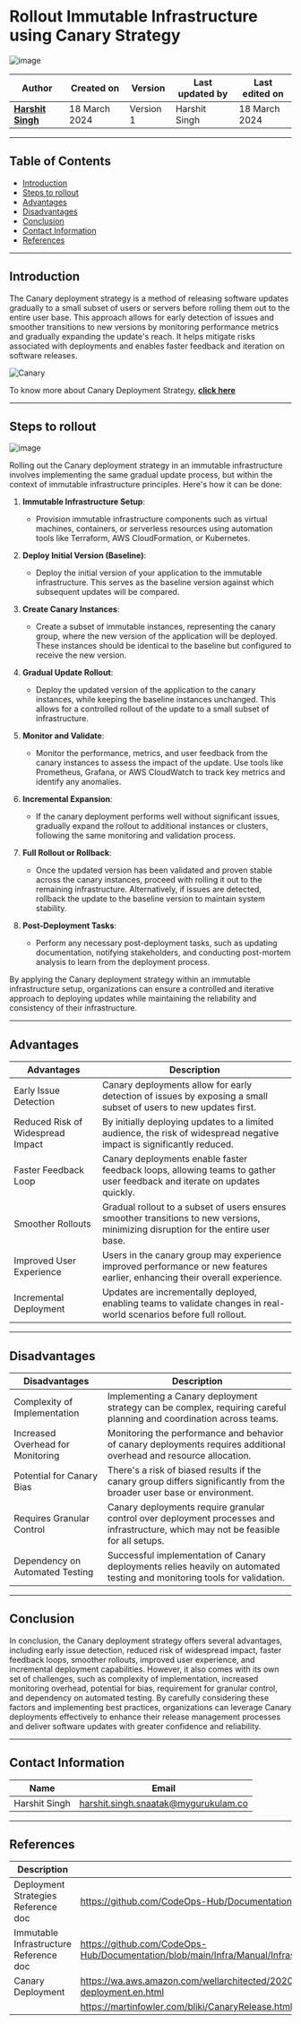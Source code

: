 # Rollout Immutable Infrastructure using Canary Strategy
![image](https://github.com/CodeOps-Hub/Documentation/assets/156056444/3e0c84bd-1113-491e-ad0a-92f30a599e95)

|   Author        |  Created on   |  Version   | Last updated by  | Last edited on |
| --------------- | --------------| -----------|----------------- | -------------- |
| **[Harshit Singh](https://github.com/Panu-S-Harshit-Ninja-07)**    | 18 March 2024 |  Version 1 | Harshit Singh     | 18 March 2024  |
***

## Table of Contents 

+ [Introduction](#Introduction)
+ [Steps to rollout](#Steps-to-rollout)
+ [Advantages](#Advantages)
+ [Disadvantages](#Disadvantages)
+ [Conclusion](#Conclusion)
+ [Contact Information](#contact-information)
+ [References](#References)
***

## Introduction
The Canary deployment strategy is a method of releasing software updates gradually to a small subset of users or servers before rolling them out to the entire user base. This approach allows for early detection of issues and smoother transitions to new versions by monitoring performance metrics and gradually expanding the update's reach. It helps mitigate risks associated with deployments and enables faster feedback and iteration on software releases.

![Canary](https://www.encora.com/hs-fs/hubfs/GIF-canary-deployment.gif?width=720&name=GIF-canary-deployment.gif)

To know more about Canary Deployment Strategy, [**click here**](https://github.com/CodeOps-Hub/Documentation/blob/main/Deployment_strategies/Canary/README.md)
***
## Steps to rollout
![image](https://github.com/CodeOps-Hub/Documentation/assets/156056444/ffc2d72a-3a60-496c-8506-cbf6aec79ae8)

Rolling out the Canary deployment strategy in an immutable infrastructure involves implementing the same gradual update process, but within the context of immutable infrastructure principles. Here's how it can be done:

1. **Immutable Infrastructure Setup**:
   - Provision immutable infrastructure components such as virtual machines, containers, or serverless resources using automation tools like Terraform, AWS CloudFormation, or Kubernetes.

2. **Deploy Initial Version (Baseline)**:
   - Deploy the initial version of your application to the immutable infrastructure. This serves as the baseline version against which subsequent updates will be compared.

3. **Create Canary Instances**:
   - Create a subset of immutable instances, representing the canary group, where the new version of the application will be deployed. These instances should be identical to the baseline but configured to receive the new version.

4. **Gradual Update Rollout**:
   - Deploy the updated version of the application to the canary instances, while keeping the baseline instances unchanged. This allows for a controlled rollout of the update to a small subset of infrastructure.

5. **Monitor and Validate**:
   - Monitor the performance, metrics, and user feedback from the canary instances to assess the impact of the update. Use tools like Prometheus, Grafana, or AWS CloudWatch to track key metrics and identify any anomalies.

6. **Incremental Expansion**:
   - If the canary deployment performs well without significant issues, gradually expand the rollout to additional instances or clusters, following the same monitoring and validation process.

7. **Full Rollout or Rollback**:
   - Once the updated version has been validated and proven stable across the canary instances, proceed with rolling it out to the remaining infrastructure. Alternatively, if issues are detected, rollback the update to the baseline version to maintain system stability.

8. **Post-Deployment Tasks**:
   - Perform any necessary post-deployment tasks, such as updating documentation, notifying stakeholders, and conducting post-mortem analysis to learn from the deployment process.

By applying the Canary deployment strategy within an immutable infrastructure setup, organizations can ensure a controlled and iterative approach to deploying updates while maintaining the reliability and consistency of their infrastructure.
***

## Advantages

| Advantages                               | Description                                                                                                       |
|------------------------------------------|-------------------------------------------------------------------------------------------------------------------|
| Early Issue Detection                    | Canary deployments allow for early detection of issues by exposing a small subset of users to new updates first.     |
| Reduced Risk of Widespread Impact        | By initially deploying updates to a limited audience, the risk of widespread negative impact is significantly reduced. |
| Faster Feedback Loop                     | Canary deployments enable faster feedback loops, allowing teams to gather user feedback and iterate on updates quickly. |
| Smoother Rollouts                        | Gradual rollout to a subset of users ensures smoother transitions to new versions, minimizing disruption for the entire user base. |
| Improved User Experience                 | Users in the canary group may experience improved performance or new features earlier, enhancing their overall experience. |
| Incremental Deployment                   | Updates are incrementally deployed, enabling teams to validate changes in real-world scenarios before full rollout. |
***

## Disadvantages

| Disadvantages                            | Description                                                                                                       |
|------------------------------------------|-------------------------------------------------------------------------------------------------------------------|
| Complexity of Implementation             | Implementing a Canary deployment strategy can be complex, requiring careful planning and coordination across teams. |
| Increased Overhead for Monitoring        | Monitoring the performance and behavior of canary deployments requires additional overhead and resource allocation. |
| Potential for Canary Bias                | There's a risk of biased results if the canary group differs significantly from the broader user base or environment. |
| Requires Granular Control                | Canary deployments require granular control over deployment processes and infrastructure, which may not be feasible for all setups. |
| Dependency on Automated Testing          | Successful implementation of Canary deployments relies heavily on automated testing and monitoring tools for validation. |
***

## Conclusion
In conclusion, the Canary deployment strategy offers several advantages, including early issue detection, reduced risk of widespread impact, faster feedback loops, smoother rollouts, improved user experience, and incremental deployment capabilities. However, it also comes with its own set of challenges, such as complexity of implementation, increased monitoring overhead, potential for bias, requirement for granular control, and dependency on automated testing. By carefully considering these factors and implementing best practices, organizations can leverage Canary deployments effectively to enhance their release management processes and deliver software updates with greater confidence and reliability.
***

## Contact Information

|     Name         | Email  |
| -----------------| ------------------------------------ |
| Harshit Singh    | harshit.singh.snaatak@mygurukulam.co |
***

## References

| Description                                   | References  
| --------------------------------------------  | -------------------------------------------------|
| Deployment Strategies Reference doc | https://github.com/CodeOps-Hub/Documentation/blob/main/Deployment_strategies/Canary/README.md |
| Immutable Infrastructure Reference doc | https://github.com/CodeOps-Hub/Documentation/blob/main/Infra/Manual/Infrastructure%20Types/Immutable%20Infrastructure/README.md |
| Canary Deployment | https://wa.aws.amazon.com/wellarchitected/2020-07-02T19-33-23/wat.concept.canary-deployment.en.html |
|| https://martinfowler.com/bliki/CanaryRelease.html?ref=wellarchitected |
